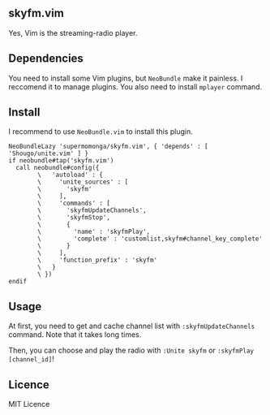 ## skyfm.vim

Yes, Vim is the streaming-radio player.

## Dependencies

You need to install some Vim plugins, but `NeoBundle` make it painless. I reccomend it to manage plugins.
You also need to install `mplayer` command.


## Install

I recommend to use `NeoBundle.vim` to install this plugin.


```vim
NeoBundleLazy 'supermomonga/skyfm.vim', { 'depends' : [ 'Shougo/unite.vim' ] }
if neobundle#tap('skyfm.vim')
  call neobundle#config({
        \   'autoload' : {
        \     'unite_sources' : [
        \       'skyfm'
        \     ],
        \     'commands' : [
        \       'skyfmUpdateChannels',
        \       'skyfmStop',
        \       {
        \         'name' : 'skyfmPlay',
        \         'complete' : 'customlist,skyfm#channel_key_complete'
        \       }
        \     ],
        \     'function_prefix' : 'skyfm'
        \   }
        \ })
endif
```


## Usage

At first, you need to get and cache channel list with `:skyfmUpdateChannels` command. Note that it takes long times.

Then, you can choose and play the radio with `:Unite skyfm` or `:skyfmPlay [channel_id]`!

## Licence

MIT Licence
